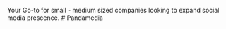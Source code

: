 Your Go-to for small - medium sized companies looking to expand social media prescence. # Pandamedia
